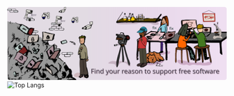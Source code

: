 [![free software](banner.png)](http://u.fsf.org/16e)
![Top Langs](https://github-readme-stats.vercel.app/api/top-langs/?username=cankurttekin&size_weight=0.5&count_weight=0.5&langs_count=10&hide=Python,Jupyter%20Notebook,Smali,HTML,CSS,SCSS,Powershell,Dockerfile,Cython,Mako,Rust,Makefile)
